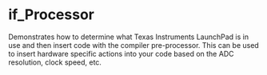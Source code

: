 # if_Processor
Demonstrates how to determine what Texas Instruments LaunchPad is in use and then insert code with the compiler pre-processor.  This can be used to insert hardware specific actions into your code based on the ADC resolution, clock speed, etc.
